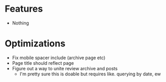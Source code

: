 # Features
- Nothing

# Optimizations
- Fix mobile spacer include (archive page etc)
- Page title should reflect page
- Figure out a way to unite review archive and posts
  - I'm pretty sure this is doable but requires like. querying by date, ew
